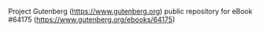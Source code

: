 Project Gutenberg (https://www.gutenberg.org) public repository for
eBook #64175 (https://www.gutenberg.org/ebooks/64175)
